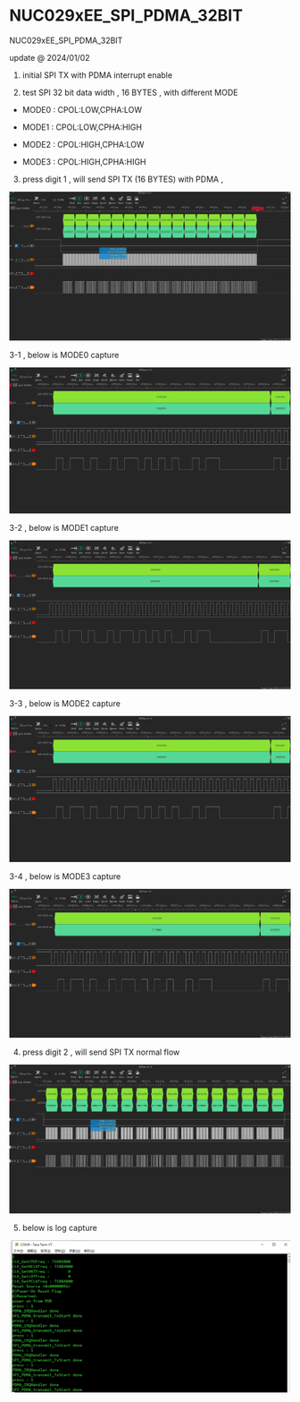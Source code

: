 # NUC029xEE_SPI_PDMA_32BIT
 NUC029xEE_SPI_PDMA_32BIT

update @ 2024/01/02

1. initial SPI TX with PDMA interrupt enable

2. test SPI 32 bit data width , 16 BYTES , with different MODE

- MODE0 : CPOL:LOW,CPHA:LOW 

- MODE1 : CPOL:LOW,CPHA:HIGH 

- MODE2 : CPOL:HIGH,CPHA:LOW 

- MODE3 : CPOL:HIGH,CPHA:HIGH 

3. press digit 1 , will send SPI TX (16 BYTES) with PDMA ,

![image](https://github.com/released/NUC029xEE_SPI_PDMA_32BIT/blob/main/LA_MODE0_1.jpg)	

3-1 , below is MODE0 capture

![image](https://github.com/released/NUC029xEE_SPI_PDMA_32BIT/blob/main/LA_MODE0_2.jpg)	

3-2 , below is MODE1 capture

![image](https://github.com/released/NUC029xEE_SPI_PDMA_32BIT/blob/main/LA_MODE1_2.jpg)	

3-3 , below is MODE2 capture

![image](https://github.com/released/NUC029xEE_SPI_PDMA_32BIT/blob/main/LA_MODE0_2.jpg)	

3-4 , below is MODE3 capture

![image](https://github.com/released/NUC029xEE_SPI_PDMA_32BIT/blob/main/LA_MODE3_2.jpg)	


4. press digit 2 , will send SPI TX normal flow

![image](https://github.com/released/NUC029xEE_SPI_PDMA_32BIT/blob/main/LA_SPI_nonPDMA.jpg)	

5. below is log capture

![image](https://github.com/released/NUC029xEE_SPI_PDMA_32BIT/blob/main/log.jpg)	

